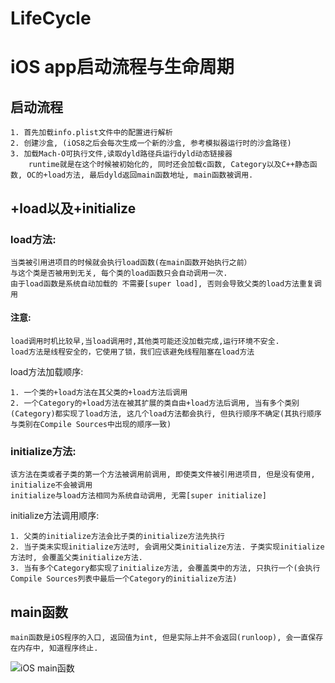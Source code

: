 # LifeCycle
# iOS app启动流程与生命周期
## 启动流程
    1. 首先加载info.plist文件中的配置进行解析
    2. 创建沙盒, (iOS8之后会每次生成一个新的沙盒, 参考模拟器运行时的沙盒路径)
    3. 加载Mach-O可执行文件,读取dyld路径兵运行dyld动态链接器
        runtime就是在这个时候被初始化的, 同时还会加载c函数, Category以及C++静态函数, OC的+load方法, 最后dyld返回main函数地址, main函数被调用.
        

## +load以及+initialize
### load方法:
    当类被引用进项目的时候就会执行load函数(在main函数开始执行之前）
    与这个类是否被用到无关, 每个类的load函数只会自动调用一次.
    由于load函数是系统自动加载的 不需要[super load], 否则会导致父类的load方法重复调用

#### 注意:
    load调用时机比较早,当load调用时,其他类可能还没加载完成,运行环境不安全.
    load方法是线程安全的，它使用了锁，我们应该避免线程阻塞在load方法

load方法加载顺序:

    1. 一个类的+load方法在其父类的+load方法后调用
    2. 一个Category的+load方法在被其扩展的类自由+load方法后调用, 当有多个类别(Category)都实现了load方法, 这几个load方法都会执行, 但执行顺序不确定(其执行顺序与类别在Compile Sources中出现的顺序一致)
    
###    initialize方法:
    该方法在类或者子类的第一个方法被调用前调用, 即使类文件被引用进项目, 但是没有使用, initialize不会被调用
    initialize与load方法相同为系统自动调用, 无需[super initialize]
    
initialize方法调用顺序:

    1. 父类的initialize方法会比子类的initialize方法先执行
    2. 当子类未实现initialize方法时, 会调用父类initialize方法. 子类实现initialize方法时, 会覆盖父类initialize方法.
    3. 当有多个Category都实现了initialize方法, 会覆盖类中的方法, 只执行一个(会执行Compile Sources列表中最后一个Category的initialize方法)

## main函数
    main函数是iOS程序的入口, 返回值为int, 但是实际上并不会返回(runloop), 会一直保存在内存中, 知道程序终止.
    
![iOS main函数](https://user-gold-cdn.xitu.io/2019/8/20/16cadc1381735123?w=790&h=130&f=png&s=21512 "main函数" )



